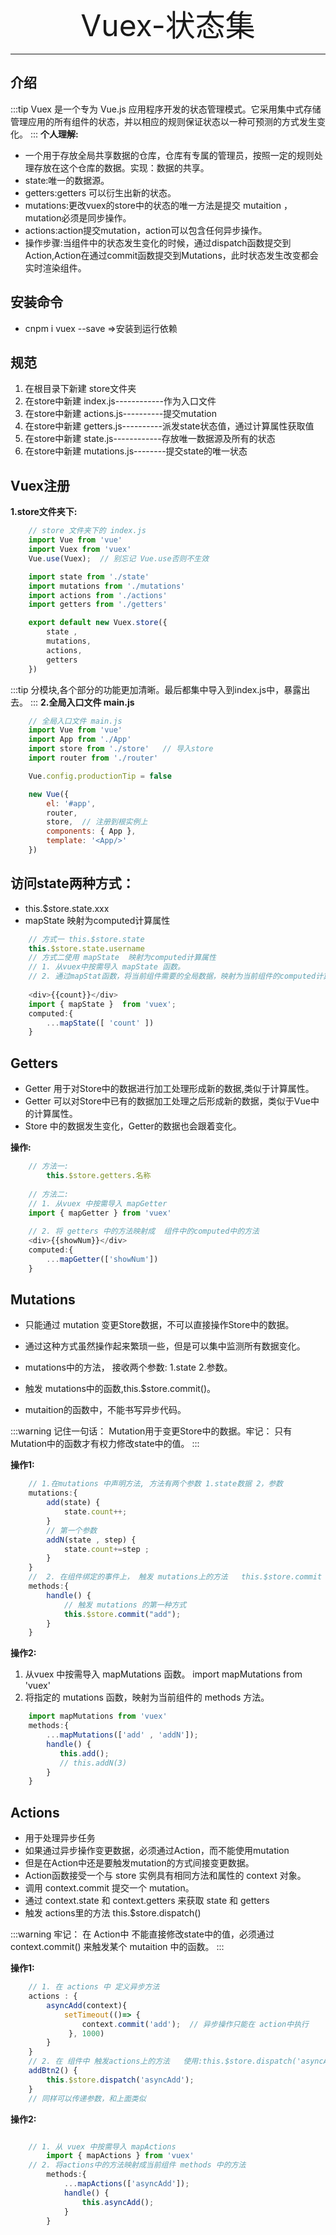 <div align='center' ><font size='70'>Vuex-状态集</font></div>

------

## 介绍
:::tip
Vuex 是一个专为 Vue.js 应用程序开发的状态管理模式。它采用集中式存储管理应用的所有组件的状态，并以相应的规则保证状态以一种可预测的方式发生变化。
:::
**个人理解:**

* 一个用于存放全局共享数据的仓库，仓库有专属的管理员，按照一定的规则处理存放在这个仓库的数据。实现：数据的共享。
* state:唯一的数据源。
* getters:getters 可以衍生出新的状态。
* mutations:更改vuex的store中的状态的唯一方法是提交 mutaition ， mutation必须是同步操作。		
* actions:action提交mutation，action可以包含任何异步操作。
* 操作步骤:当组件中的状态发生变化的时候，通过dispatch函数提交到Action,Action在通过commit函数提交到Mutations，此时状态发生改变都会实时渲染组件。

## 安装命令

* cnpm i vuex --save =>安装到运行依赖

## 规范

1. 在根目录下新建 store文件夹
2. 在store中新建 index.js------------作为入口文件
3. 在store中新建 actions.js----------提交mutation
4. 在store中新建 getters.js----------派发state状态值，通过计算属性获取值
5. 在store中新建 state.js------------存放唯一数据源及所有的状态
6. 在store中新建 mutations.js--------提交state的唯一状态

## Vuex注册

**1.store文件夹下:**
```javascript
    // store 文件夹下的 index.js
	import Vue from 'vue' 
	import Vuex from 'vuex'
	Vue.use(Vuex);  // 别忘记 Vue.use否则不生效

    import state from './state'
    import mutations from './mutations'
	import actions from './actions'
	import getters from './getters'

	export default new Vuex.store({
		state ,
		mutations,
		actions,
		getters
	})
```
:::tip
分模块,各个部分的功能更加清晰。最后都集中导入到index.js中，暴露出去。
:::
**2.全局入口文件 main.js**
```javascript
    // 全局入口文件 main.js
	import Vue from 'vue'
	import App from './App'
	import store from './store'   // 导入store 
	import router from './router'

	Vue.config.productionTip = false

	new Vue({
	    el: '#app',
		router,
		store,  // 注册到根实例上
	    components: { App },
		template: '<App/>'
	})
```
## 访问state两种方式：
* this.$store.state.xxx
* mapState  映射为computed计算属性 

```javascript
    // 方式一 this.$store.state
    this.$store.state.username 
    // 方式二使用 mapState  映射为computed计算属性 
    // 1. 从vuex中按需导入 mapState 函数。
    // 2. 通过mapStat函数，将当前组件需要的全局数据，映射为当前组件的computed计算属性。
		
    <div>{{count}}</div>			
	import { mapState }  from 'vuex';
    computed:{
        ...mapState([ 'count' ])
    }
```
## Getters
* Getter 用于对Store中的数据进行加工处理形成新的数据,类似于计算属性。
* Getter 可以对Store中已有的数据加工处理之后形成新的数据，类似于Vue中的计算属性。
* Store 中的数据发生变化，Getter的数据也会跟着变化。

**操作:**
```javascript
    // 方法一:
        this.$store.getters.名称
				
	// 方法二:
	// 1. 从vuex 中按需导入 mapGetter			
	import { mapGetter } from 'vuex'
				
	// 2. 将 getters 中的方法映射成  组件中的computed中的方法		
    <div>{{showNum}}</div>
	computed:{
        ...mapGetter(['showNum'])
    }
```
				
## Mutations
   		
* 只能通过 mutation 变更Store数据，不可以直接操作Store中的数据。
   			
* 通过这种方式虽然操作起来繁琐一些，但是可以集中监测所有数据变化。

* mutations中的方法， 接收两个参数: 1.state 2.参数。

* 触发 mutations中的函数,this.$store.commit()。
   			
* mutaition的函数中，不能书写异步代码。

:::warning
记住一句话： Mutation用于变更Store中的数据。牢记： 只有Mutation中的函数才有权力修改state中的值。
:::

**操作1:**

```javascript
    // 1.在mutations 中声明方法, 方法有两个参数 1.state数据 2，参数
    mutations:{
        add(state) {
    		state.count++;
    	}
        // 第一个参数
        addN(state , step) {
            state.count+=step ; 
        }	
    }
    //	2. 在组件绑定的事件上， 触发 mutations上的方法   this.$store.commit				
    methods:{
        handle() {
            // 触发 mutations 的第一种方式
      	    this.$store.commit("add");
      	}
    }
```

**操作2:**
1. 从vuex 中按需导入 mapMutations 函数。  import mapMutations from 'vuex'		
2. 将指定的 mutations 函数，映射为当前组件的 methods 方法。

```javascript
    import mapMutations from 'vuex'
    methods:{
        ...mapMutations(['add' , 'addN']);		
    	handle() {
           this.add();
           // this.addN(3)
        }
    }
```

## Actions 

* 用于处理异步任务   
* 如果通过异步操作变更数据，必须通过Action，而不能使用mutation
* 但是在Action中还是要触发mutation的方式间接变更数据。
* Action函数接受一个与 store 实例具有相同方法和属性的 context 对象。
* 调用 context.commit 提交一个 mutation。
* 通过 context.state 和 context.getters 来获取 state 和 getters
* 触发 actions里的方法 this.$store.dispatch()
 			
:::warning
牢记： 在 Action中 不能直接修改state中的值，必须通过 context.commit() 来触发某个 mutaition 中的函数。
:::

**操作1:**

```javascript
	// 1. 在 actions 中 定义异步方法			
	actions : {
        asyncAdd(context){
            setTimeout(()=> {
                context.commit('add');  // 异步操作只能在 action中执行
             }, 1000)
        }
    }
    // 2. 在 组件中 触发actions上的方法   使用:this.$store.dispatch('asyncAdd')			
	addBtn2() {
        this.$store.dispatch('asyncAdd');
    }
    // 同样可以传递参数，和上面类似
```
**操作2:**
```javascript

	// 1. 从 vuex 中按需导入 mapActions 			
		import { mapActions } from 'vuex'		
    // 2. 将actions中的方法映射成当前组件 methods 中的方法	
        methods:{
            ...mapActions(['asyncAdd']);
            handle() {
                this.asyncAdd();
            }
        }       
```


